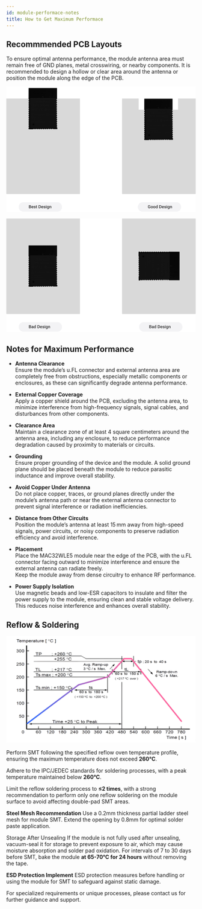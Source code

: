 ```yaml
---
id: module-performace-notes
title: How to Get Maximum Performace
---
```


## Recommmended PCB Layouts

To ensure optimal antenna performance, the module antenna area must remain free of GND planes, metal crosswiring, or nearby components. It is recommended to design a hollow or clear area around the antenna or position the
module along the edge of the PCB.

![pcb layout recommside](./assets/pcb-layout-top.svg)

![pcb layout recommcenter](./assets/pcb-layout-second.svg)



## Notes for Maximum Performance
- **Antenna Clearance**  
  Ensure the module’s u.FL connector and external antenna area are completely free from obstructions, especially metallic components or enclosures, as these can significantly degrade antenna performance.

- **External Copper Coverage**  
  Apply a copper shield around the PCB, excluding the antenna area, to minimize interference from high-frequency signals, signal cables, and disturbances from other components.

- **Clearance Area**  
  Maintain a clearance zone of at least 4 square centimeters around the antenna area, including any enclosure, to reduce performance degradation caused by proximity to materials or circuits.

- **Grounding**  
  Ensure proper grounding of the device and the module. A solid ground plane should be placed beneath the module to reduce parasitic inductance and improve overall stability.

- **Avoid Copper Under Antenna**  
  Do not place copper, traces, or ground planes directly under the module’s antenna path or near the external antenna connector to prevent signal interference or radiation inefficiencies.

- **Distance from Other Circuits**  
  Position the module’s antenna at least 15 mm away from high-speed signals, power circuits, or noisy components to preserve radiation efficiency and avoid interference.

- **Placement**  
  Place the MAC32WLE5 module near the edge of the PCB, with the u.FL connector facing outward to minimize interference and ensure the external antenna can radiate freely.  
  Keep the module away from dense circuitry to enhance RF performance.

- **Power Supply Isolation**  
  Use magnetic beads and low-ESR capacitors to insulate and filter the power supply to the module, ensuring clean and stable voltage delivery. This reduces noise interference and enhances overall stability.

  
## Reflow & Soldering

![pcb layout recommside](./assets/flow-image.webp)

Perform SMT following the specified reflow oven temperature profile, ensuring the maximum temperature does not exceed **260°C**.

Adhere to the IPC/JEDEC standards for soldering processes, with a peak temperature maintained below **260°C**.

Limit the reflow soldering process to **≤2 times**, with a strong recommendation to perform only one reflow soldering on the module surface to avoid affecting double-pad SMT areas.

**Steel Mesh Recommendation** Use a 0.2mm thickness partial ladder steel mesh for module SMT. Extend the opening by 0.8mm for optimal solder paste application.

Storage After Unsealing If the module is not fully used after unsealing, vacuum-seal it for storage to prevent exposure to air, which may cause moisture absorption and solder pad oxidation. For intervals of 7 to 30 days before SMT, bake the module **at 65-70°C for 24 hours** without removing the tape.

**ESD Protection Implement** ESD protection measures before handling or using the module for SMT to safeguard against static damage.

For specialized requirements or unique processes, please contact us for further guidance and support.
